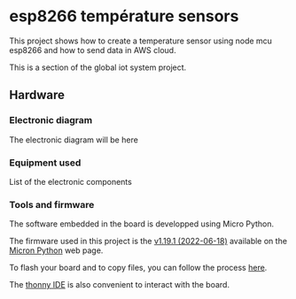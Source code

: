 # esp8266 température sensors

This project shows how to create a temperature sensor using node mcu esp8266 and how to send data in AWS cloud.

This is a section of the global iot system project.

## Hardware
### Electronic diagram

The electronic diagram will be here

### Equipment used

List of the electronic components

### Tools and firmware

The software embedded in the board is developped using Micro Python.

The firmware used in this project is the [v1.19.1 (2022-06-18)](https://micropython.org/resources/firmware/esp8266-20220618-v1.19.1.bin) available on the [Micron Python](https://micropython.org/download/esp8266/) web page.

To flash your board and to copy files, you can follow the process [here](https://randomnerdtutorials.com/flashing-micropython-firmware-esptool-py-esp32-esp8266/).

The [thonny IDE](https://thonny.org/) is also convenient to interact with the board.

